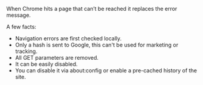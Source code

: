 When Chrome hits a page that can’t be reached it replaces the error message.

A few facts:

* Navigation errors are first checked locally.
* Only a hash is sent to Google, this can't be used for marketing or tracking.
* All GET parameters are removed.
* It can be easily disabled. 
* You can disable it via about:config or enable a pre-cached history of the site.